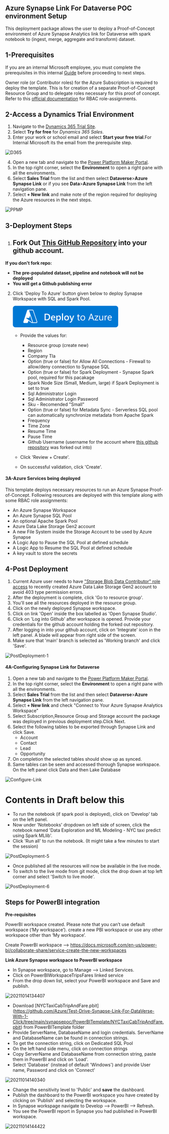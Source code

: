 ## Azure Synapse Link For Dataverse POC environment Setup
This deployment package allows the user to deploy a Proof-of-Concept environment of Azure Synapse Analytics link for Dataverse with spark notebook to (ingest, merge, aggregate and transform) dataset.

## 1-Prerequisites

If you are an internal Microsoft employee, you must complete the prerequisites in this internal [Guide](https://microsoft.sharepoint.com/:w:/t/Analytics-TechStrategy-Team/EcHBx8uEk6VOvYEUVW3m3yQBCeHwW-A3L2hzfk-ZrZmTKg?e=fY4eOy) before proceeding to next steps.

Owner role (or Contributor roles) for the Azure Subscription is required to deploy the template. This is for creation of a separate Proof-of-Concept Resource Group and to delegate roles necessary for this proof of concept. Refer to this [official documentation](https://docs.microsoft.com/en-us/azure/role-based-access-control/role-assignments-steps) for RBAC role-assignments.

## 2-Access a Dynamics Trial Environment

1. Navigate to the [Dynamics 365 Trial Site](https://dynamics.microsoft.com/en-us/dynamics-365-free-trial/).
2. Select **Try for free** for *Dynamics 365 Sales*.
3. Enter your work or school email and select **Start your free trial**.For Internal Microsoft its the email from the prerequisite step.

![D365](https://github.com/Azure/Test-Drive-Synapse-Link-For-DataVerse-With-1-Click/blob/main/images/d365-trial.gif)

4. Open a new tab and navigate to the [Power Platform Maker Portal](https://make.preview.powerapps.com/).
5. In the top right corner, select the **Environment** to open a right pane with all the environments.
6. Select **Sales Trial** from the list and then select **Dataverse**>**Azure Synapse Link** or if you see **Data**>**Azure Synapse Link**  from the left navigation pane.
7. Select **+ New link** and make note of the region required for deploying the Azure resources in the next steps.

![PPMP](https://github.com/Azure/Test-Drive-Synapse-Link-For-DataVerse-With-1-Click/blob/main/images/ppac-video.gif)

## 3-Deployment Steps
1.  ## Fork Out [This GitHub Repository](https://github.com/Azure/Test-Drive-Synapse-Link-For-DataVerse-With-1-Click) into your github account. 
    
   **If you don't fork repo:** 
   + **The pre-populated dataset, pipeline and notebook will not be deployed**
   + **You will get a Github publishing error**
   
  <!--  ![Fork](https://raw.githubusercontent.com/Azure/Test-Drive-Synapse-Link-For-DataVerse-With-1-Click/main/images/4.gif) -->
 
2. Click 'Deploy To Azure' button given below to deploy Synapse Workspace with SQL and Spark Pool.

    [![Deploy To Azure](https://raw.githubusercontent.com/Azure/azure-quickstart-templates/master/1-CONTRIBUTION-GUIDE/images/deploytoazure.svg?sanitize=true)](https://portal.azure.com/#create/Microsoft.Template/uri/https%3A%2F%2Fraw.githubusercontent.com%2FAzure%2FTest-Drive-Synapse-Link-For-DataVerse-With-1-Click%2Fmain%2Fazuredeploy.json)

   - Provide the values for:

     - Resource group (create new)
     - Region
     - Company Tla
     - Option (true or false) for Allow All Connections - Firewall to allow/deny connection to Synapse SQL 
     - Option (true or false) for Spark Deployment - Synapse Spark pool, required for this pacakage
     - Spark Node Size (Small, Medium, large) if Spark Deployment is set to true
     - Sql Administrator Login
     - Sql Administrator Login Password
     - Sku - Recomended "Small"
     - Option (true or false) for Metadata Sync - Serverless SQL pool can automatically synchronize metadata from Apache Spark
     - Frequency
     - Time Zone
     - Resume Time
     - Pause Time
     - Github Username (username for the account where [this github repository](https://github.com/Azure/Test-Drive-Synapse-Link-For-DataVerse-With-1-Click) was forked out into)

   - Click 'Review + Create'.
   - On successful validation, click 'Create'.

#### 3A-Azure Services being deployed
This template deploys necessary resources to run an Azure Synapse Proof-of-Concept. 
Following resources are deployed with this template along with some RBAC role assignments:

- An Azure Synapse Workspace 
- An Azure Synapse SQL Pool
- An optional Apache Spark Pool
- Azure Data Lake Storage Gen2 account
- A new File System inside the Storage Account to be used by Azure Synapse
- A Logic App to Pause the SQL Pool at defined schedule
- A Logic App to Resume the SQL Pool at defined schedule
- A key vault to store the secrets

<!-- The data pipeline inside the Synapse Workspace gets New York Taxi trip and fare data, joins them and perform aggregations on them to give the final aggregated results. Other resources include datasets, linked services and dataflows. All resources are completely parameterized and all the secrets are stored in the key vault. These secrets are fetched inside the linked services using key vault linked service. The Logic App will check for Active Queries. If there are active queries, it will wait 5 minutes and check again until there are none before pausing -->

## 4-Post Deployment
1. Current Azure user needs to have ["Storage Blob Data Contributor" role access](https://docs.microsoft.com/en-us/azure/synapse-analytics/get-started-add-admin#azure-rbac-role-assignments-on-the-workspaces-primary-storage-account) to recently created Azure Data Lake Storage Gen2 account to avoid 403 type permission errors.
2. After the deployment is complete, click 'Go to resource group'.
3. You'll see all the resources deployed in the resource group.
4. Click on the newly deployed Synapse workspace.
5. Click on link 'Open' inside the box labelled as 'Open Synapse Studio'.
6. Click on 'Log into Github' after workspace is opened. Provide your credentials for the github account holding the forked out repository.
7. After logging in into your github account, click on 'Integrate' icon in the left panel. A blade will appear from right side of the screen.
8. Make sure that 'main' branch is selected as 'Working branch' and click 'Save'.

![PostDeployment-1](https://github.com/Azure/Test-Drive-Synapse-Link-For-DataVerse-With-1-Click/blob/main/images/1.gif)

#### 4A-Configuring Synapse Link for Dataverse
1. Open a new tab and navigate to the [Power Platform Maker Portal](https://make.preview.powerapps.com/).
2. In the top right corner, select the **Environment** to open a right pane with all the environments.
3. Select **Sales Trial** from the list and then select **Dataverse**>**Azure Synapse Link** from the left navigation pane.
4. Select **+ New link** and check "Connect to Your Azure Synapse Analytics Workspace"
5. Select Subscription,Resource Group and Storage account the package was deployed in previous deployment step.Click Next.
6. Select the following tables to be exported through Synapse Link and click Save.
     - Account
     - Contact
     - Lead
     - Opportunity
7. On completion the selected tables should show up as synced.
8. Same tables can be seen and accessed thorough Synapse workspace. On the left panel click Data and then Lake Database


![Configure-Link](https://github.com/Azure/Test-Drive-Synapse-Link-For-DataVerse-With-1-Click/blob/main/images/Configure_DV_Link.gif)

# Contents in Draft below this

- To run the notebook (if spark pool is deployed), click on 'Develop' tab on the left panel.
- Now under 'Notebooks' dropdown on left side of screen, click the notebook named 'Data Exploration and ML Modeling - NYC taxi predict using Spark MLlib'.
- Click 'Run all' to run the notebook. (It might take a few minutes to start the session)

![PostDeployment-5](https://github.com/Azure/Test-Drive-Synapse-Link-For-DataVerse-With-1-Click/blob/main/images/6.gif)

- Once published all the resources will now be available in the live mode.
- To switch to the live mode from git mode, click the drop down at top left corner and select 'Switch to live mode'.

![PostDeployment-6](https://github.com/Azure/Test-Drive-Synapse-Link-For-DataVerse-With-1-Click/blob/main/images/liveMode.PNG)

## Steps for PowerBI integration

**Pre-requisites**

PowerBI workspace created. Please note that you can’t use default workspace (‘My workspace’). create a new PBI workspace or use any other workspace other than ‘My workspace’.

Create PowerBI workspace --> https://docs.microsoft.com/en-us/power-bi/collaborate-share/service-create-the-new-workspaces

**Link Azure Synapse workspace to PowerBI workspace**

- In Synapse workspace, go to Manage --> Linked Services.
- Click on PowerBIWorkspaceTripsFares linked service
- From the drop down list, select your PowerBI workspace and Save and publish.

![20211014134407](https://user-images.githubusercontent.com/88354448/137524650-9d066921-d057-4a08-8d55-4f8c02eb3690.gif)

- Download [NYCTaxiCabTripAndFare.pbit] (https://github.com/Azure/Test-Drive-Synapse-Link-For-DataVerse-With-1-Click/tree/main/synapsepoc/PowerBITemplate/NYCTaxiCabTripAndFare.pbit) from PowerBITemplate folder
- Provide ServerName, DatabaseName and login credentials. ServerName and DatabaseName can be found in connection strings.
- To get the connection string, click on Dedicated SQL Pool
- On the left hand side menu, click on connection strings
- Copy ServerName and DatabaseName from connection string, paste them in PowerBI and click on 'Load'.
- Select 'Database' (instead of default 'Windows') and provide User name,  Password and click on 'Connect'

![20211014140340](https://user-images.githubusercontent.com/88354448/137524802-c720137f-9f9c-4c84-93b9-35c5ef0ce759.gif)

- Change the sensitivity level to 'Public' and **save** the dashboard. 
- Publish the dashboard to the PowerBI workspace you have created by clicking on 'Publish' and selecting the workspace.
- In Synapse workspage navigate to Develop --> PowerBI --> Refresh.
- You see the PowerBI report in Synapse you had published in PowerBI workspace.

![20211014144422](https://user-images.githubusercontent.com/88354448/137524861-ac32c4dc-856f-41e9-8f01-8dfa0cc7baae.gif)

